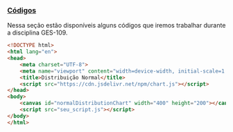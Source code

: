 ### [Códigos](#)
Nessa seção estão disponíveis alguns códigos que iremos trabalhar durante a disciplina GES-109. 


```html
<!DOCTYPE html>
<html lang="en">
<head>
    <meta charset="UTF-8">
    <meta name="viewport" content="width=device-width, initial-scale=1.0">
    <title>Distribuição Normal</title>
    <script src="https://cdn.jsdelivr.net/npm/chart.js"></script>
</head>
<body>
    <canvas id="normalDistributionChart" width="400" height="200"></canvas>
    <script src="seu_script.js"></script>
</body>
</html>
